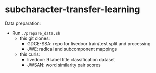 # subcharacter-transfer-learning

Data preparation:
* Run `./prepare_data.sh` 
  * this git clones:
    * GDCE-SSA: repo for livedoor train/test split and processing
    * JWE: radical and subcomponent mappings
  * this curls:
    * livedoor: 9 label title classification dataset
    * JWSAN: word similarity pair scores
